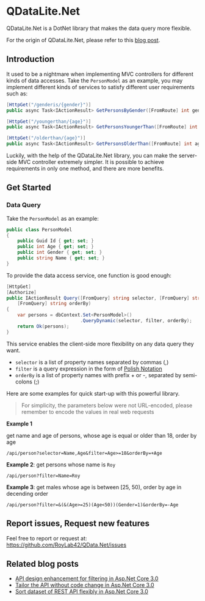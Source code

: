 # QDataLite.Net

QDataLite.Net is a DotNet library that makes the data query more flexible.

For the origin of QDataLite.Net, please refer to this [blog post](https://blog.ruolinz.com/2019/10/the-design-of-an-elastic-rest-api/).

## Introduction

It used to be a nightmare when implementing MVC controllers for different kinds of data accesses. Take the `PersonModel` as an example, you may implement different kinds of services to satisfy different user requirements such as:

```csharp
[HttpGet("/genderis/{gender}")]
public async Task<IActionResult> GetPersonsByGender([FromRoute] int gender){}

[HttpGet("/youngerthan/{age}")]
public async Task<IActionResult> GetPersonsYoungerThan([FromRoute] int age){}

[HttpGet("/olderthan/{age}")]
public async Task<IActionResult> GetPersonsOlderThan([FromRoute] int age){}
```

Luckily, with the help of the QDataLite.Net library, you can make the server-side MVC controller extremely simpler. It is possible to achieve requirements in only one method, and there are more benefits.

## Get Started

### Data Query

Take the `PersonModel` as an example:

```csharp
public class PersonModel
{
    public Guid Id { get; set; }
    public int Age { get; set; }
    public int Gender { get; set; }
    public string Name { get; set; }
}
```

To provide the data access service, one function is good enough:

```csharp
[HttpGet]
[Authorize]
public IActionResult Query([FromQuery] string selector, [FromQuery] string filter,
    [FromQuery] string orderBy)
{
    var persons = dbContext.Set<PersonModel>()
                           .QueryDynamic(selector, filter, orderBy);
    return Ok(persons);
}
```

This service enables the client-side more flexibility on any data query they want.

- `selector` is a list of property names separated by commas (,)
- `filter` is a query expression in the form of [Polish Notation](https://en.wikipedia.org/wiki/Polish_notation)
- `orderBy` is a list of property names with prefix + or -, separated by semi-colons (;)

Here are some examples for quick start-up with this powerful library.

> For simplicity, the parameters below were not URL-encoded, please remember to encode the values in real web requests

**Example 1**

get name and age of persons, whose age is equal or older than 18, order by age

```
/api/person?selector=Name,Age&filter=Age>=18&orderBy=+Age
```

**Example 2**: get persons whose name is `Roy`

```
/api/person?filter=Name=Roy
```

**Example 3**: get males whose age is between [25, 50), order by age in decending order

```
/api/person?filter=&(&(Age>=25)(Age<50))(Gender=1)&orderBy=-Age
```

## Report issues, Request new features

Feel free to report or request at: https://github.com/RoyLab42/QData.Net/issues

## Related blog posts

- [API design enhancement for filtering in Asp.Net Core 3.0](https://blog.ruolinz.com/2019/10/api-design-enhancement-for-filtering-in-asp-net-core-3-0/)
- [Tailor the API without code change in Asp.Net Core 3.0](https://blog.ruolinz.com/2019/11/tailor-the-api-without-code-change-in-asp-net-core-3-0/)
- [Sort dataset of REST API flexibly in Asp.Net Core 3.0](https://blog.ruolinz.com/2019/11/sort-dataset-of-rest-api-flexibly-in-asp-net-core-3-0/)

